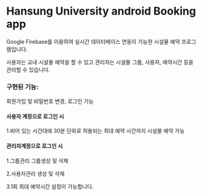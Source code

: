 # Hansung University android Booking app



Google Firebase를 이용하여 실시간 데이터베이스 연동이 가능한 시설물 예약 프로그램입니다.

사용자는 교내 시설물 예약을 할 수 있고 관리자는 시설물 그룹, 사용자, 예약시간 등을 관리할 수 있습니다.

### 구현된 기능:<br>

회원가입 및 비밀번호 변경, 로그인 기능

#### 사용자 계정으로 로그인 시 

1.비어 있는 시간대에 30분 단위로 허용되는 최대 예약 시간까지 시설물 예약 가능 


#### 관리자계정으로 로그인 시 

1.그룹관리 그룹생성 및 삭제
  
2.사용자관리 생성 및 삭제 
  
3.1회 최대 예약시간 설정이 가능합니다.

